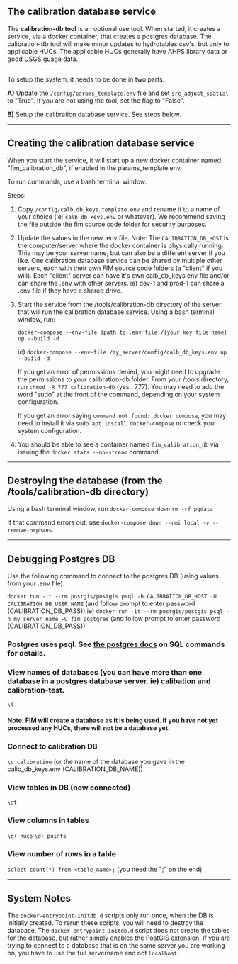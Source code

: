 ## The calibration database service

The **calibration-db tool** is an optional use tool. When started, it creates a service, via a docker container, that creates a postgres database. The calibration-db tool will make minor updates to hydrotables.csv's, but only to applicable HUCs. The applicable HUCs generally have AHPS library data or good USGS guage data.

-------------------------------
To setup the system, it needs to be done in two parts.

**A)** Update the `/config/params_template.env` file and set `src_adjust_spatial` to "True".  If you are not using the tool, set the flag to "False".

**B)** Setup the calibration database service. See steps below.

-------------------------------
## Creating the calibration database service

When you start the service, it will start up a new docker container named "fim_calibration_db", if enabled in the params_template.env.

To run commands, use a bash terminal window.

Steps:
1. Copy `/config/calb_db_keys_template.env` and rename it to a name of your choice (ie: `calb_db_keys.env` or whatever). We recommend saving the file outside the fim source code folder for security purposes. 

2. Update the values in the new .env file. 
	Note: The `CALIBRATION_DB_HOST` is the computer/server where the docker container is physically running. This may be your server name, but can also be a different server if you like. One calibration database service can be shared by multiple other servers, each with their own FIM source code folders (a "client" if you will). Each "client" server can have it's own calb_db_keys.env file and/or can share the .env with other servers.  ie) dev-1 and prod-1 can share a .env file if they have a shared drive.
	
3. Start the service from the /tools/calibration-db directory of the server that will run the calibration database service. 
   Using a bash terminal window, run:

	`docker-compose --env-file {path to .env file}/{your key file name} up --build -d` 
	  
	ie) `docker-compose --env-file /my_server/config/calb_db_keys.env up --build -d`

	If you get an error of permissions denied, you might need to upgrade the permissions to your calibration-db folder. From your /tools directory, run `chmod -R 777 calibration-db` (yes.. 777).  You may need to add the word "sudo" at the front of the command, depending on your system configuration.
	
	If you get an error saying `command not found: docker compose`, you may need to install it via `sudo apt install docker-compose` or check your system configuration.

4. You should be able to see a container named `fim_calibration_db` via issuing the `docker stats --no-stream` command.

-------------------------------
## Destroying the database (from the /tools/calibration-db directory)

Using a bash terminal window, run
    `docker-compose down`
    `rm -rf pgdata`
  
If that command errors out, use `docker-compose down --rmi local -v --remove-orphans`. 
 
-------------------------------
## Debugging Postgres DB

Use the following command to connect to the postgres DB (using values from your .env file):

`docker run -it --rm postgis/postgis psql -h CALIBRATION_DB_HOST -U CALIBRATION_DB_USER_NAME` (and follow prompt to enter password (CALIBRATION_DB_PASS))
ie) `docker run -it --rm postgis/postgis psql -h my_server_name -U fim_postgres` (and follow prompt to enter password (CALIBRATION_DB_PASS))

### Postgres uses psql. See [the postgres docs](https://www.postgresql.org/docs/current/sql-commands.html) on SQL commands for details.

### View names of databases (you can have more than one database in a postgres database server. ie) calibation and calibration-test.

`\l`

#### Note: FIM will create a database as it is being used. If you have not yet processed any HUCs, there will not be a database yet.

### Connect to calibration DB  

`\c calibration`  (or the name of the database you gave in the calib_db_keys.env (CALIBRATION_DB_NAME))

### View tables in DB (now connected)

`\dt`

### View columns in tables

`\d+ hucs`
`\d+ points`

### View number of rows in a table

`select count(*) from <table_name>;` (you need the ";" on the end)

---
## System Notes

The `docker-entrypoint-initdb.d` scripts only run once, when the DB is initially created. To rerun these scripts, you will need to destroy the database.
The `docker-entrypoint-initdb.d` script does not create the tables for the database, but rather simply enables the PostGIS extension.
If you are trying to connect to a database that is on the same server you are working on, you have to use the full servername and not `localhost`.

